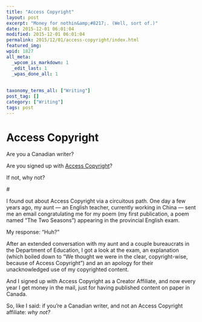 ```yaml
---
title: "Access Copyright"
layout: post
excerpt: "Money for nothin&amp;#8217;. (Well, sort of.)"
date: 2015-12-01 06:01:04
modified: 2015-12-01 06:01:04
permalink: 2015/12/01/access-copyright/index.html
featured_img: 
wpid: 1827
all_meta: 
  _wpcom_is_markdown: 1
  _edit_last: 1
  _wpas_done_all: 1
  
  
taxonomy_terms_all: ["Writing"]
post_tag: []
category: ["Writing"]
tags: post
---
```


# Access Copyright

Are you a Canadian writer?

Are you signed up with [Access Copyright](http://accesscopyright.ca/creators/payback-for-writers-and-payback-for-visual-artists/)?

If not, why not?

\#

I found out about Access Copyright via a circuitous path. One day a few years ago, my aunt — an English teacher, currently working in China — sent me an email congratulating me for my poem (my first publication, a poem named “The Two Seasons”) appearing in the provincial English exam.

My response: “Huh?”

After an extended conversation with my aunt and a couple bureaucrats in the Department of Education, I got a look at the exam, an explanation (which boiled down to “We thought we were in the clear, copyright-wise, because of Access Copyright”) and an an apology for their unacknowledged use of my copyrighted content.

And I signed up with Access Copyright as a Creator Affiliate, and now every year I get money in the mail, just for having published content on paper in Canada.

So, like I said: if you’re a Canadian writer, and not an Access Copyright affiliate: *why not?*